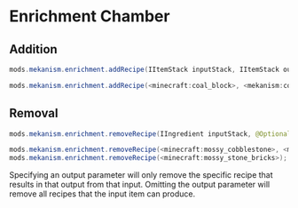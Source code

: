 
# Enrichment Chamber
Addition
------
```java
mods.mekanism.enrichment.addRecipe(IItemStack inputStack, IItemStack outputStack)

mods.mekanism.enrichment.addRecipe(<minecraft:coal_block>, <mekanism:compressedCarbon> * 9);
```

Removal
------
```java
mods.mekanism.enrichment.removeRecipe(IIngredient inputStack, @Optional IIngredient outputStack)

mods.mekanism.enrichment.removeRecipe(<minecraft:mossy_cobblestone>, <minecraft:cobblestone>);
mods.mekanism.enrichment.removeRecipe(<minecraft:mossy_stone_bricks>);
```
Specifying an output parameter will only remove the specific recipe that results in that output from that input. Omitting the output parameter will remove all recipes that the input item can produce.
